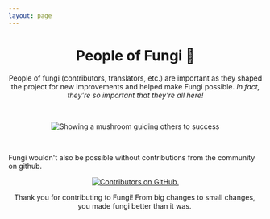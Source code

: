 ```yaml
---
layout: page
---
```

<h1 align="center" class="fungi-title">
People of Fungi 🍄
</h1>

<script setup>
import {
  VPTeamPage,
  VPTeamPageTitle,
  VPTeamMembers,
  VPTeamPageSection
} from 'vitepress/theme'

const members = [
  {
    avatar: 'https://www.github.com/hyerland.png',
    name: 'Adam Garza',
    title: 'Creator of Fungi',
    links: [
      { icon: 'github', link: 'https://github.com/hyerland' },
      { icon: 'twitter', link: 'https://x.com/adamg_dev' }
    ]
  }
]
const partners = [
  {
    avatar: 'https://yt3.googleusercontent.com/tWrxeWzw2FvMPDrJpIBvK2jhHBKgt7Qnqhu349Qiyq3Z0i5X9xRhWsHHdErHaEhOfdOnLWeEJLk=s176-c-k-c0x00ffffff-no-rj',
    name: 'hiivemiind',
    title: 'Graphic Designer',
    links: [
      { icon: 'youtube', link: 'https://www.youtube.com/@hiivemiind.' },
    ]
  },
]
</script>

<p align="center" class="fungi-subtitle">
People of fungi (contributors, translators, etc.) are important as they shaped the project for new improvements and helped make Fungi possible. <i>In fact,
they're so important that they're all here!</i>
</p>

<br>

<p align="center">
  <img alt="Showing a mushroom guiding others to success" src="/fungi-community-1.png">
</p>

<p align="center" class="fungi-svg-animation-up-down">
  <iconify-icon icon="ep:arrow-down-bold" width="2.7rem" height="2.7rem"  style="color: #ff7bac"></iconify-icon>
</p>

<VPTeamPage>
  <VPTeamPageTitle>
    <template #title>
      Core Contributors
    </template>
    <template #lead>
      Fungi wouldn't be possible without the help of all of the people who have contributed to the project codebase.
    </template>
  </VPTeamPageTitle>
  <VPTeamMembers
    :members="members"
  />
</VPTeamPage>

<VPTeamPageSection>
    <template #title>Partners</template>
    <template #lead>Our partners in which supported the project in major ways that isn't code related.</template>
    <template #members>
      <VPTeamMembers size="small" :members="partners" />
    </template>
</VPTeamPageSection>

<br>

<p style="display: flex; justify-content: center;" class="fungi-subtitle">
Fungi wouldn't also be possible without contributions from the community on github.
</p>

<div style="display: flex; justify-content: center;">
  <a href="https://github.com/hyerland/Fungi/graphs/contributors">
    <img alt="Contributors on GitHub." src="https://contrib.rocks/image?repo=hyerland/Fungi" style="margin: auto; max-width: 100%;" />
  </a>
</div>

<div style="display: flex; align-items: center; justify-content: center;">
  <p class="fungi-paragraph" align="center">
    Thank you for contributing to Fungi! From big changes to small changes, you made fungi better than it was.
  </p>

  <p align="center" class="fungi-svg-animation-heartbeat" style="margin-bottom: 2rem;">
    <iconify-icon icon="ion:heart" width="2rem" height="2rem"  style="color: #e81111; margin: 0.1rem;"></iconify-icon>
  </p>
</div>
